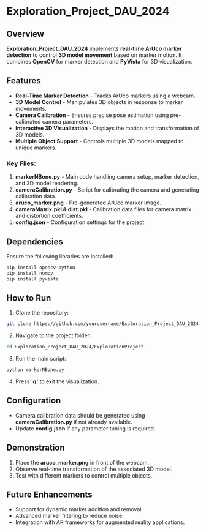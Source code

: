 # Exploration_Project_DAU_2024

## Overview
**Exploration_Project_DAU_2024** implements **real-time ArUco marker detection** to control **3D model movement** based on marker motion. It combines **OpenCV** for marker detection and **PyVista** for 3D visualization.

## Features
- **Real-Time Marker Detection** - Tracks ArUco markers using a webcam.
- **3D Model Control** - Manipulates 3D objects in response to marker movements.
- **Camera Calibration** - Ensures precise pose estimation using pre-calibrated camera parameters.
- **Interactive 3D Visualization** - Displays the motion and transformation of 3D models.
- **Multiple Object Support** - Controls multiple 3D models mapped to unique markers.

### Key Files:
1. **markerNBone.py** - Main code handling camera setup, marker detection, and 3D model rendering.
2. **cameraCalibration.py** - Script for calibrating the camera and generating calibration data.
3. **aruco_marker.png** - Pre-generated ArUco marker image.
4. **cameraMatrix.pkl & dist.pkl** - Calibration data files for camera matrix and distortion coefficients.
5. **config.json** - Configuration settings for the project.

## Dependencies
Ensure the following libraries are installed:
```bash
pip install opencv-python
pip install numpy
pip install pyvista
```

## How to Run
1. Clone the repository:
```bash
git clone https://github.com/yourusername/Exploration_Project_DAU_2024.git
```
2. Navigate to the project folder:
```bash
cd Exploration_Project_DAU_2024/ExplorationProject
```
3. Run the main script:
```bash
python markerNBone.py
```
4. Press **'q'** to exit the visualization.

## Configuration
- Camera calibration data should be generated using **cameraCalibration.py** if not already available.
- Update **config.json** if any parameter tuning is required.

## Demonstration
1. Place the **aruco_marker.png** in front of the webcam.
2. Observe real-time transformation of the associated 3D model.
3. Test with different markers to control multiple objects.

## Future Enhancements
- Support for dynamic marker addition and removal.
- Advanced marker filtering to reduce noise.
- Integration with AR frameworks for augmented reality applications.
